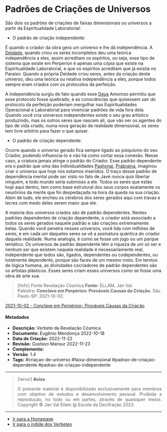 # Padrões de Criações de Universos

São dois os padrões de criações de faixas dimensionais ou universos a partir da Espiritualidade Laboratorial:

-   O padrão de criação independente:

É quando o criador da obra gera um universo e lhe dá independência. A [Deidade](Deidade.md), quando criou os seres incompletos deu uma teórica independência a eles, assim acreditam os espíritos, ou seja, esse tipo de sistema que existe em Perperion é apenas uma cópia que existe na Espiritualidade Laboratorial, e que os espíritos acreditam que já existia no Paraíso. Quando a própria Deidade criou seres, antes da criação deste universo, deu uma teórica ou relativa independência a eles, porque todos sempre eram criados com os protocolos da perfeição.

A independência surgiu de fato quando esse [Deus](Deus.md) Amoroso permitiu que esse protocolo fosse quebrado, e as consciências que quisessem sair do protocolo da perfeição poderiam mergulhar nas Espiritualidades Operacional e Laboratorial para vivenciar padrões de vida fora dela. Quando você cria universos independentes existe o seu grau artístico produzindo, mas os outros seres que nascem ali, que vão ser os agentes do tipo de vida criado, numa nova geração de realidade dimensional, os seres tem livre arbítrio para fazer o que quiser.

-   O padrão de criação dependente:

Ocorre quando o universo gerado fica sempre ligado ao psiquismo do seu Criador, podendo influencia-lo e não há como cortar essa conexão. Nesse caso, a criatura jamais atinge o padrão do Criador. Esse padrão dependente era o padrão que uma das individualidades [Pashvnaj](Pashvnaj.md), [Prabrajna](Prabrajna.md), imaginou criar o universo que hoje nós estamos inseridos. O traço desse padrão de dependência mental pode ser visto no fato de Javé nunca quis libertar ninguém, e todo mundo seria submisso a ele. Todos os seres que estão hoje aqui dentro, tem como base estrutural dos seus corpos exatamente os neurônios da mente que foi despedaçada na hora da queda na sua criação. Além de tudo, ele encheu os cérebros dos seres gerados aqui com travas e lacres com medo deles serem maior que ele.

A maioria dos universos criados são de padrão dependentes. Nestes padrões dependentes de criação dependente, o criador está associado a todos os seres gerados naquele padrão e são criações extremamente belas. Quando você penetra nesses universos, você lida com milhões de seres, e em cada um daqueles seres se vê a assinatura quântica do criador daquela realidade. Numa analogia, é como se fosse um jogo ou um parque temático. Os universos de padrão dependente têm a riqueza de um só ser e nenhum ser que existem naquela realidade é necessariamente real, independente que todos são, ligados, dependentes ou codependentes, ou totalmente dependente, porque são faces de um mesmo rosto. Em termos de lógica humana, as divindades cocriadores de padrão dependentes são os artistas plásticos. Esses seres criam esses universos como se fosse uma obra de arte sua.

> [!info] Fonte Revelação Cósmica
> **Fonte:** ELLAM, Jan Val. Palestra: **Conclave em Perpérion: Prováveis Causas da Criação**. São Paulo-SP: 2021-10-02.

[2021-10-02 - Conclave em Perpérion- Prováveis Causas da Criação](2021-10-02%20-%20Conclave%20em%20Perpérion-%20Prováveis%20Causas%20da%20Criação.md)

#### Metadados

-   **Descrição:** Verbete da Revelação Cósmica
-   **Documento:** Eugênio Mendonça 2022-10-18
-   **Data de Criação:** 2022-11-22
-   **Revisão:** Gustavo Mansur 2022-11-23
-   **Complemento:**
-   **Versão**: 1.4
-   **Tags:** #criaçao-de-universo #faixa-dimensional #padrao-de-criaçao-dependente #padrao-de-criaçao-independente

---
> [!error] **Aviso**
> <p align="justify">O presente material é disponibilizado exclusivamente para membros com objetivo de estudos e desenvolvimento pessoal. Proibida a reprodução, no todo ou em partes, através de quaisquer meios. Copyright © Jan Val Ellam @ Escola da Decifração 2023. </p>

---
- [Ir para a Homepage](Homepage.canvas)
- [Ir para o índide dos Verbetes](ÍNDIDE%20GERAL%20DOS%20VERBETES.canvas)